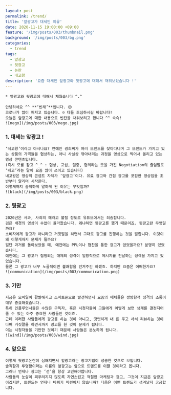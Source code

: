 ```yaml
---
layout: post
permalink: /trend/
title: '앞광고가 대세인 이유'
date: 2020-11-15 19:00:00 +09:00
feature: '/img/posts/003/thumbnail.png'
background: '/img/posts/003/bg.png'
categories:
  - trend
tags:
  - 앞광고
  - 뒷광고
  - 논란
  - 네고왕
description: '요즘 대세인 앞광고와 뒷광고에 대해서 채워보았습니다 !'
---
```

    * 앞광고와 뒷광고에 대해서 채웠습니다 ^.^

    안녕하세요 ^^ **‘빈채’**입니다. 😊
    코로나가 많이 퍼지고 있습니다. ☹ 다들 조심하시길 바랍니다!
    오늘은 앞광고에 대한 내용으로 빈칸을 채워보려고 합니다 ^^ 슥슥!   
    ![nego](/img/posts/003/nego.jpg)    

### 1. 대세는 앞광고 !   
    ‘네고왕’이라고 아시나요? 연예인 광희씨가 여러 브랜드를 찾아다니며 그 브랜드가 가지고 있는 상품의 가격들을 협상하는, 아니 사실상 깎아내리는 과정을 영상으로 찍어서 올리고 있는 영상 콘텐츠입니다.   
    (혹시 모를 참고 ^_^ : 협상, 교섭, 절충, 협의라는 뜻을 가진 Negotiation의 줄임말로 ‘네고’라는 말이 요즘 많이 쓰이고 있습니다)   
    네고왕은 영상의 콘셉트 자체가 ‘앞광고’이다. 유료 광고와 간접 광고를 포함한 영상임을 초반부터 알리며 시작한다.
    이렇게까지 솔직하게 말하게 된 이유는 무엇일까?   
    ![black](/img/posts/003/black.png)    

### 2. 뒷광고   
    2020년은 사과, 사죄의 해라고 불릴 정도로 유튜브에서는 죄송합니다.
    검은 배경의 영상이 수없이 올라왔습니다. 왜냐하면 뒷광고를 했기 때문이죠. 뒷광고란 무엇일까요?
    소비자에게 광고가 아니라고 거짓말을 하면서 그대로 광고를 진행하는 것을 말합니다. 이것이 왜 이렇게까지 문제가 될까요?
    일단 과거를 돌아보았을 때, 예전에는 PPL이나 협찬을 통한 광고가 없었을까요? 분명히 있었습니다.
    예전에는 그 광고가 집행되는 매체의 성격이 일방적으로 메시지를 전달하는 성격을 가지고 있었습니다.
    물론 그 광고가 너무 노골적이면 불쾌함을 안겨주긴 하겠죠. 하지만 요즘은 어떠한가요?   
    ![communication](/img/posts/003/communication.png)    

### 3. 기만   
    지금은 모바일이 활발해지고 스마트폰으로 발전하면서 요즘의 매체들은 쌍방향적 성격의 소통이 매우 중요해졌습니다.
    특히 인플루언서들은 수많은 구독자, 혹은 시청자들이 그들에게 어떻게 보면 생계를 결정지어줄 수 있는 아주 중요한 사람들인 것이죠.
    근데 이러한 사람들에게 광고를 하는 것이 아니고, 떳떳하게 내 돈 주고 사서 리뷰하는 것이다며 거짓말을 하면서까지 광고를 한 것이 문제가 됩니다.
    이는 시청자들을 기만한 것이기 때문에 사람들은 분노하게 됩니다.   
    ![wind](/img/posts/003/wind.jpg)    

### 4. 앞으로   
    이렇게 뒷광고논란이 심해지면서 앞광고라는 광고기법이 성공한 것으로 보입니다.
    솔직함과 투명함이라는 이름의 앞광고는 앞으로 트렌드를 이끌 것이라고 봅니다.
    그러나 언제나 광고는 ‘선’을 항상 고민해야합니다.
    사람들의 눈살이 찌푸려지지 않도록 자연스럽고 적절한 마케팅과 광고, 그것이 지금은 앞광고이겠지만, 트렌드는 언제나 바뀌기 마련이지 않습니까? 다음은 어떤 트렌드가 생겨날지 궁금합니다.   
